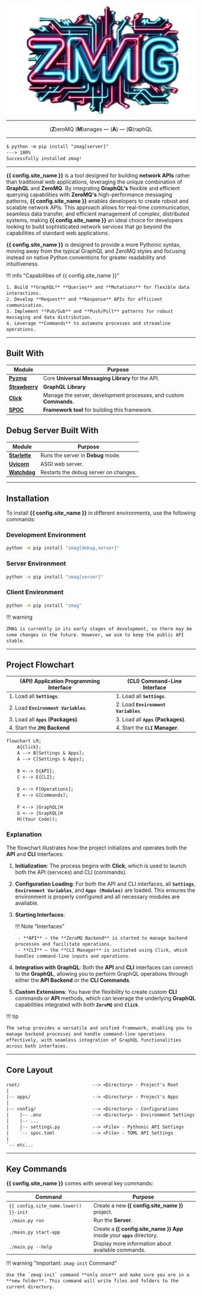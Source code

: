 #

<div style="text-align:center; margin-top: -60px">
 <img src="assets/images/title.png" alt="Alt text" class="title-image" />
</div>

---

<p align="center" class="name-acronym" >
    (<strong>Z</strong>)eroMQ (<strong>M</strong>)anages — (<strong>A</strong>) — (<strong>G</strong>)raphQL
</p>

---

<!-- termynal -->

```
$ python -m pip install "zmag[server]"
---> 100%
Successfully installed zmag!
```

---

**{{ config.site_name }}** is a tool designed for building **network APIs** rather than traditional web applications, leveraging the unique combination of **GraphQL** and **ZeroMQ**. By integrating **GraphQL's** flexible and efficient querying capabilities with **ZeroMQ's** high-performance messaging patterns, **{{ config.site_name }}** enables developers to create robust and scalable network APIs. This approach allows for real-time communication, seamless data transfer, and efficient management of complex, distributed systems, making **{{ config.site_name }}** an ideal choice for developers looking to build sophisticated network services that go beyond the capabilities of standard web applications.

**{{ config.site_name }}** is designed to provide a more Pythonic syntax, moving away from the typical GraphQL and ZeroMQ styles and focusing instead on native Python conventions for greater readability and intuitiveness.

!!! info "Capabilities of {{ config.site_name }}"

    1. Build **GraphQL** **Queries** and **Mutations** for flexible data interactions.
    2. Develop **Request** and **Response** APIs for efficient communication.
    3. Implement **Pub/Sub** and **Push/Pull** patterns for robust messaging and data distribution.
    4. Leverage **Commands** to automate processes and streamline operations.

---

## Built With

| Module                                         | Purpose                                                            |
| ---------------------------------------------- | ------------------------------------------------------------------ |
| [**Pyzmq**](https://pyzmq.readthedocs.io)      | Core **Universal Messaging Library** for the API.                  |
| [**Strawberry**](https://strawberry.rocks/)    | **GraphQL Library**                                                |
| [**Click**](https://github.com/pallets/click/) | Manage the server, development processes, and custom **Commands**. |
| [**SPOC**](https://pypi.org/project/spoc/)     | **Framework tool** for building this framework.                    |

## Debug Server Built With

| Module                                                   | Purpose                               |
| -------------------------------------------------------- | ------------------------------------- |
| [**Starlette**](https://www.starlette.io/)               | Runs the server in **Debug** mode.    |
| [**Uvicorn**](https://www.uvicorn.org/)                  | ASGI web server.                      |
| [**Watchdog**](https://github.com/gorakhargosh/watchdog) | Restarts the debug server on changes. |

---

## Installation

To install **{{ config.site_name }}** in different environments, use the following commands:

### **Development** Environment

```sh
python -m pip install "zmag[debug,server]"
```

### **Server** Environment

```sh
python -m pip install "zmag[server]"
```

### **Client** Environment

```sh
python -m pip install "zmag"
```

!!! warning

    ZMAG is currently in its early stages of development, so there may be some changes in the future. However, we aim to keep the public API stable.

---

## Project **Flowchart**

| **(API)** Application Programming Interface | **(CLI)** Command-Line Interface     |
| ------------------------------------------- | ------------------------------------ |
| 1. Load all **`Settings`**.                 | 1. Load all **`Settings`**.          |
| 2. Load **`Environment Variables`**.        | 2. Load **`Environment Variables`**. |
| 3. Load all **`Apps` (Packages)**.          | 3. Load all **`Apps` (Packages)**.   |
| 4. Start the **`ZMQ`** **Backend**          | 4. Start the **`CLI`** **Manager**.  |

```mermaid
flowchart LR;
    A{Click};
    A --> B[Settings & Apps];
    A --> C[Settings & Apps];

    B <--> D{API};
    C <--> E{CLI};

    D <--> F[Operations];
    E <--> G[Commands];

    F <--> |GraphQL|H
    G <--> |GraphQL|H
    H((Your Code));

```

### Explanation

The flowchart illustrates how the project initializes and operates both the **API** and **CLI** interfaces:

1.  **Initialization**: The process begins with **Click**, which is used to launch both the API (services) and CLI (commands).
2.  **Configuration Loading**: For both the API and CLI interfaces, all **`Settings`**, **`Environment Variables`**, and **`Apps (Modules)`** are loaded. This ensures the environment is properly configured and all necessary modules are available.

3.  **Starting Interfaces**:

    !!! Note "Interfaces"

         - **API** — the **ZeroMQ Backend** is started to manage backend processes and facilitate operations.
         - **CLI** — the **CLI Manager** is initiated using Click, which handles command-line inputs and operations.

4.  **Integration with GraphQL**: Both the **API** and **CLI** interfaces can connect to the **GraphQL**, allowing you to perform GraphQL operations through either the **API Backend** or the **CLI Commands**.

5.  **Custom Extensions**: You have the flexibility to create custom **CLI** commands or **API** methods, which can leverage the underlying **GraphQL** capabilities integrated with both **`ZeroMQ`** and **`Click`**.

!!! tip

    The setup provides a versatile and unified framework, enabling you to manage backend processes and handle command-line operations effectively, with seamless integration of GraphQL functionalities across both interfaces.

---

## Core **Layout**

```text
root/                           --> <Directory> - Project's Root
|
|-- apps/                       --> <Directory> - Project's Apps
|
|-- config/                     --> <Directory> - Configurations
|    |-- .env                   --> <Directory> - Environment Settings
|    |-- ...
|    |-- settings.py            --> <File> - Pythonic API Settings
|    `-- spoc.toml              --> <File> - TOML API Settings
|
`-- etc...
```

---

## Key Commands

**{{ config.site_name }}** comes with several key commands:

| Command                               | Purpose                                                                   |
| ------------------------------------- | ------------------------------------------------------------------------- |
| `{{ config.site_name.lower() }}-init` | Create a new **{{ config.site_name }}** project.                          |
| `./main.py run`                       | Run the **Server**.                                                       |
| `./main.py start-app`                 | Create a **{{ config.site_name }} App** inside your **`apps`** directory. |
| `./main.py --help`                    | Display more information about available commands.                        |

!!! warning "Important: `zmag-init` Command"

    Use the `zmag-init` command **only once** and make sure you are in a **new folder**. This command will write files and folders to the current directory.
